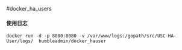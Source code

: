 #docker_ha_users
#### 使用日志
```javascripts
docker run -d -p 8080:8080 -v /var/www/logs:/gopath/src/USC-HA-User/logs/  humbleadmin/docker_hauser
```